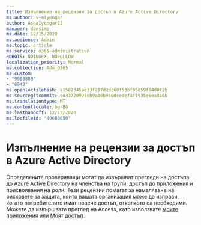 ```yaml
---
title: Изпълнение на рецензии за достъп в Azure Active Directory
ms.author: v-aiyengar
author: AshaIyengar21
manager: dansimp
ms.date: 12/15/2020
ms.audience: Admin
ms.topic: article
ms.service: o365-administration
ROBOTS: NOINDEX, NOFOLLOW
localization_priority: Normal
ms.collection: Adm_O365
ms.custom:
- "9003889"
- "6943"
ms.openlocfilehash: a1582345ae33f217d2dc60f53bf05859f04d0f2b
ms.sourcegitcommit: c033720921cb9a06b9560eedef4f1935e69a846b
ms.translationtype: MT
ms.contentlocale: bg-BG
ms.lasthandoff: 12/15/2020
ms.locfileid: "49680650"
---
```

# <a name="perform-access-reviews-in-azure-active-directory"></a>Изпълнение на рецензии за достъп в Azure Active Directory

Определените проверяващи могат да извършват прегледи на достъпа до Azure Active Directory на членства на групи, достъп до приложения и присвоявания на роли. Тези рецензии помагат за намаляване на рисковете за защита, които вашата организация може да изправи, когато потребителите имат повече достъп, отколкото са необходими. Можете да извършвате преглед на Access, като използвате [моите приложения](https://go.microsoft.com/fwlink/?linkid=2134605) или [Моят достъп](https://go.microsoft.com/fwlink/?linkid=2134505).